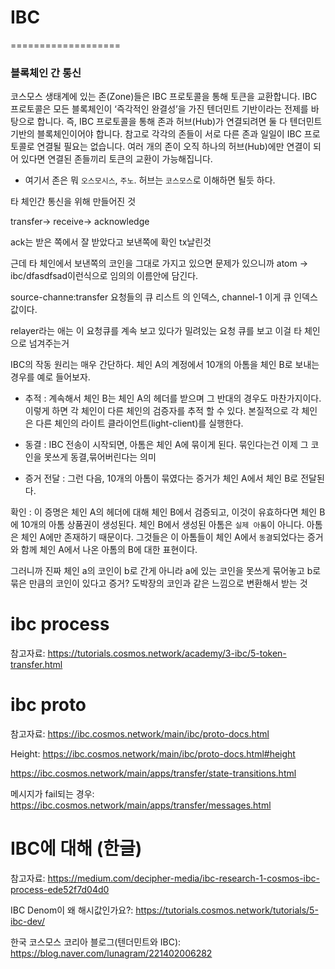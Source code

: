 # IBC
===================

### 블록체인 간 통신



코스모스 생태계에 있는 존(Zone)들은 IBC 프로토콜을 통해 토큰을 교환합니다. IBC 프로토콜은 모든 블록체인이 ‘즉각적인 완결성’을 가진 텐더민트 기반이라는 전제를 바탕으로 합니다. 즉, IBC 프로토콜을 통해 존과 허브(Hub)가 연결되려면 둘 다 텐더민트 기반의 블록체인이어야 합니다. 참고로 각각의 존들이 서로 다른 존과 일일이 IBC 프로토콜로 연결될 필요는 없습니다. 여러 개의 존이 오직 하나의 허브(Hub)에만 연결이 되어 있다면 연결된 존들끼리 토큰의 교환이 가능해집니다.
* 여기서 존은 뭐 `오스모시스`, `주노`. 허브는 `코스모스`로 이해하면 될듯 하다.





타 체인간 통신을 위해 만들어진 것

transfer-> receive-> acknowledge

ack는 받은 쪽에서 잘 받았다고 보낸쪽에 확인 tx날린것 

근데 타 체인에서 보낸쪽의 코인을 그대로 가지고 있으면 문제가 있으니까 atom -> ibc/dfasdfsad이런식으로 임의의 이름안에 담긴다.

source-channe:transfer 요청들의 큐 리스트 의 인덱스, channel-1 이게 큐 인덱스 값이다.

relayer라는 애는 이 요청큐를 계속 보고 있다가 밀려있는 요청 큐를 보고 이걸 타 체인으로 넘겨주는거

IBC의 작동 원리는 매우 간단하다. 체인 A의 계정에서 10개의 아톰을 체인 B로 보내는 경우를 예로 들어보자.

*   추적 : 계속해서 체인 B는 체인 A의 헤더를 받으며 그 반대의 경우도 마찬가지이다. 이렇게 하면 각 체인이 다른 체인의 검증자를 추적 할 수 있다. 본질적으로 각 체인은 다른 체인의 라이트 클라이언트(light-client)를 실행한다.

*   동결 : IBC 전송이 시작되면, 아톰은 체인 A에 묶이게 된다. 묶인다는건 이제 그 코인을 못쓰게 동결,묶어버린다는 의미

*   증거 전달 : 그런 다음, 10개의 아톰이 묶였다는 증거가 체인 A에서 체인 B로 전달된다.


확인 : 이 증명은 체인 A의 헤더에 대해 체인 B에서 검증되고, 이것이 유효하다면 체인 B에 10개의 아톰 상품권이 생성된다.
체인 B에서 생성된 아톰은 `실제 아톰`이 아니다. 아톰은 체인 A에만 존재하기 때문이다. 그것들은 이 아톰들이 체인 A에서 `동결`되었다는 증거와 함께 체인 A에서 나온 아톰의 B에 대한 표현이다.

그러니까 진짜 체인 a의 코인이 b로 간게 아니라 a에 있는 코인을 못쓰게 묶어놓고 b로 묶은 만큼의 코인이 있다고 증거? 도박장의 코인과 같은 느낌으로 변환해서 받는 것



# ibc process

참고자료: https://tutorials.cosmos.network/academy/3-ibc/5-token-transfer.html

# ibc proto

참고자료: https://ibc.cosmos.network/main/ibc/proto-docs.html

Height: https://ibc.cosmos.network/main/ibc/proto-docs.html#height

https://ibc.cosmos.network/main/apps/transfer/state-transitions.html

메시지가 fail되는 경우: https://ibc.cosmos.network/main/apps/transfer/messages.html

# IBC에 대해 (한글)

참고자료: https://medium.com/decipher-media/ibc-research-1-cosmos-ibc-process-ede52f7d04d0

IBC Denom이 왜 해시값인가요?: https://tutorials.cosmos.network/tutorials/5-ibc-dev/

한국 코스모스 코리아 블로그(텐더민트와 IBC): https://blog.naver.com/lunagram/221402006282